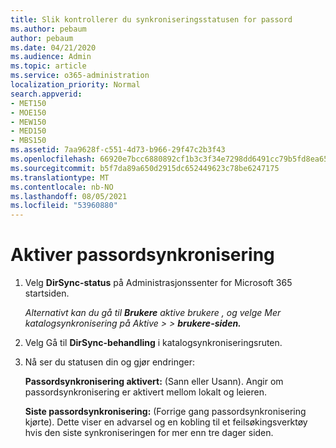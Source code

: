 ```yaml
---
title: Slik kontrollerer du synkroniseringsstatusen for passord
ms.author: pebaum
author: pebaum
ms.date: 04/21/2020
ms.audience: Admin
ms.topic: article
ms.service: o365-administration
localization_priority: Normal
search.appverid:
- MET150
- MOE150
- MEW150
- MED150
- MBS150
ms.assetid: 7aa9628f-c551-4d73-b966-29f47c2b3f43
ms.openlocfilehash: 66920e7bcc6880892cf1b3c3f34e7298dd6491cc79b5fd8ea6540ee10339f33e
ms.sourcegitcommit: b5f7da89a650d2915dc652449623c78be6247175
ms.translationtype: MT
ms.contentlocale: nb-NO
ms.lasthandoff: 08/05/2021
ms.locfileid: "53960880"
---
```

# <a name="enable-password-sync"></a>Aktiver passordsynkronisering

1.  Velg **DirSync-status** på Administrasjonssenter for Microsoft 365 startsiden. 
    
     *Alternativt kan du gå til **Brukere** aktive brukere , og velge Mer katalogsynkronisering på Aktive \>   \> **brukere-siden.*** 
    
2. Velg Gå til **DirSync-behandling** i katalogsynkroniseringsruten. 
    
3. Nå ser du statusen din og gjør endringer:
    
    **Passordsynkronisering aktivert:** (Sann eller Usann). Angir om passordsynkronisering er aktivert mellom lokalt og leieren. 
    
    **Siste passordsynkronisering:** (Forrige gang passordsynkronisering kjørte). Dette viser en advarsel og en kobling til et feilsøkingsverktøy hvis den siste synkroniseringen for mer enn tre dager siden. 
    


